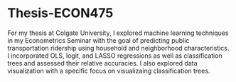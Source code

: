 # Thesis-ECON475
For my thesis at Colgate University, I explored machine learning techniques in my Econometrics Seminar with the goal of predicting public transportation ridership using household and neighborhood characteristics. I incorporated OLS, logit, and LASSO regressions as well as classification trees and assessed their relative accuracies. I also explored data visualization with a specific focus on visualizaing classification trees.
